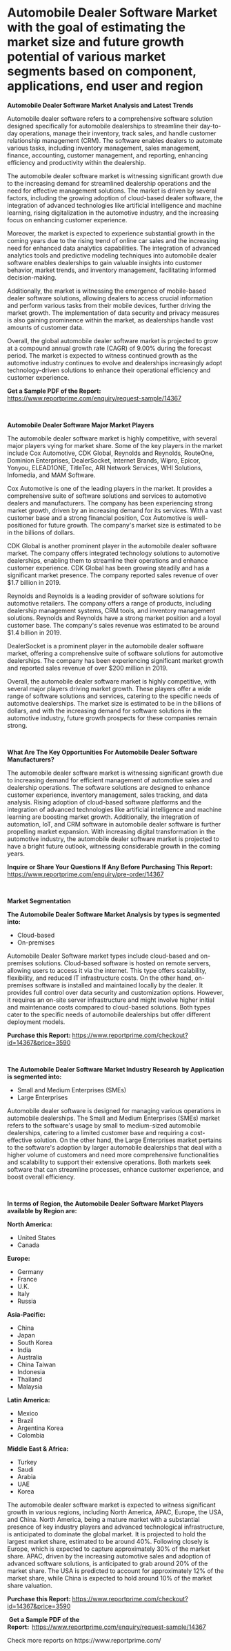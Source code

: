 <p><h1>Automobile Dealer Software Market with the goal of estimating the market size and future growth potential of various market segments based on component, applications, end user and region</h1></p><p><strong>Automobile Dealer Software Market Analysis and Latest Trends</strong></p>
<p><p>Automobile dealer software refers to a comprehensive software solution designed specifically for automobile dealerships to streamline their day-to-day operations, manage their inventory, track sales, and handle customer relationship management (CRM). The software enables dealers to automate various tasks, including inventory management, sales management, finance, accounting, customer management, and reporting, enhancing efficiency and productivity within the dealership.</p><p>The automobile dealer software market is witnessing significant growth due to the increasing demand for streamlined dealership operations and the need for effective management solutions. The market is driven by several factors, including the growing adoption of cloud-based dealer software, the integration of advanced technologies like artificial intelligence and machine learning, rising digitalization in the automotive industry, and the increasing focus on enhancing customer experience.</p><p>Moreover, the market is expected to experience substantial growth in the coming years due to the rising trend of online car sales and the increasing need for enhanced data analytics capabilities. The integration of advanced analytics tools and predictive modeling techniques into automobile dealer software enables dealerships to gain valuable insights into customer behavior, market trends, and inventory management, facilitating informed decision-making.</p><p>Additionally, the market is witnessing the emergence of mobile-based dealer software solutions, allowing dealers to access crucial information and perform various tasks from their mobile devices, further driving the market growth. The implementation of data security and privacy measures is also gaining prominence within the market, as dealerships handle vast amounts of customer data.</p><p>Overall, the global automobile dealer software market is projected to grow at a compound annual growth rate (CAGR) of 9.00% during the forecast period. The market is expected to witness continued growth as the automotive industry continues to evolve and dealerships increasingly adopt technology-driven solutions to enhance their operational efficiency and customer experience.</p></p>
<p><strong>Get a Sample PDF of the Report:&nbsp;</strong> <a href="https://www.reportprime.com/enquiry/request-sample/14367">https://www.reportprime.com/enquiry/request-sample/14367</a></p>
<p>&nbsp;</p>
<p><strong>Automobile Dealer Software Major Market Players</strong></p>
<p><p>The automobile dealer software market is highly competitive, with several major players vying for market share. Some of the key players in the market include Cox Automotive, CDK Global, Reynolds and Reynolds, RouteOne, Dominion Enterprises, DealerSocket, Internet Brands, Wipro, Epicor, Yonyou, ELEAD1ONE, TitleTec, ARI Network Services, WHI Solutions, Infomedia, and MAM Software.</p><p>Cox Automotive is one of the leading players in the market. It provides a comprehensive suite of software solutions and services to automotive dealers and manufacturers. The company has been experiencing strong market growth, driven by an increasing demand for its services. With a vast customer base and a strong financial position, Cox Automotive is well-positioned for future growth. The company's market size is estimated to be in the billions of dollars.</p><p>CDK Global is another prominent player in the automobile dealer software market. The company offers integrated technology solutions to automotive dealerships, enabling them to streamline their operations and enhance customer experience. CDK Global has been growing steadily and has a significant market presence. The company reported sales revenue of over $1.7 billion in 2019.</p><p>Reynolds and Reynolds is a leading provider of software solutions for automotive retailers. The company offers a range of products, including dealership management systems, CRM tools, and inventory management solutions. Reynolds and Reynolds have a strong market position and a loyal customer base. The company's sales revenue was estimated to be around $1.4 billion in 2019.</p><p>DealerSocket is a prominent player in the automobile dealer software market, offering a comprehensive suite of software solutions for automotive dealerships. The company has been experiencing significant market growth and reported sales revenue of over $200 million in 2019.</p><p>Overall, the automobile dealer software market is highly competitive, with several major players driving market growth. These players offer a wide range of software solutions and services, catering to the specific needs of automotive dealerships. The market size is estimated to be in the billions of dollars, and with the increasing demand for software solutions in the automotive industry, future growth prospects for these companies remain strong.</p></p>
<p>&nbsp;</p>
<p><strong>What Are The Key Opportunities For Automobile Dealer Software Manufacturers?</strong></p>
<p><p>The automobile dealer software market is witnessing significant growth due to increasing demand for efficient management of automotive sales and dealership operations. The software solutions are designed to enhance customer experience, inventory management, sales tracking, and data analysis. Rising adoption of cloud-based software platforms and the integration of advanced technologies like artificial intelligence and machine learning are boosting market growth. Additionally, the integration of automation, IoT, and CRM software in automobile dealer software is further propelling market expansion. With increasing digital transformation in the automotive industry, the automobile dealer software market is projected to have a bright future outlook, witnessing considerable growth in the coming years.</p></p>
<p><strong>Inquire or Share Your Questions If Any Before Purchasing This Report:</strong> <a href="https://www.reportprime.com/enquiry/pre-order/14367">https://www.reportprime.com/enquiry/pre-order/14367</a></p>
<p>&nbsp;</p>
<p><strong>Market Segmentation</strong></p>
<p><strong>The Automobile Dealer Software Market Analysis by types is segmented into:</strong></p>
<p><ul><li>Cloud-based</li><li>On-premises</li></ul></p>
<p><p>Automobile Dealer Software market types include cloud-based and on-premises solutions. Cloud-based software is hosted on remote servers, allowing users to access it via the internet. This type offers scalability, flexibility, and reduced IT infrastructure costs. On the other hand, on-premises software is installed and maintained locally by the dealer. It provides full control over data security and customization options. However, it requires an on-site server infrastructure and might involve higher initial and maintenance costs compared to cloud-based solutions. Both types cater to the specific needs of automobile dealerships but offer different deployment models.</p></p>
<p><strong>Purchase this Report:&nbsp;</strong><a href="https://www.reportprime.com/checkout?id=14367&price=3590">https://www.reportprime.com/checkout?id=14367&price=3590</a></p>
<p>&nbsp;</p>
<p><strong>The Automobile Dealer Software Market Industry Research by Application is segmented into:</strong></p>
<p><ul><li>Small and Medium Enterprises (SMEs)</li><li>Large Enterprises</li></ul></p>
<p><p>Automobile dealer software is designed for managing various operations in automobile dealerships. The Small and Medium Enterprises (SMEs) market refers to the software's usage by small to medium-sized automobile dealerships, catering to a limited customer base and requiring a cost-effective solution. On the other hand, the Large Enterprises market pertains to the software's adoption by larger automobile dealerships that deal with a higher volume of customers and need more comprehensive functionalities and scalability to support their extensive operations. Both markets seek software that can streamline processes, enhance customer experience, and boost overall efficiency.</p></p>
<p>&nbsp;</p>
<p><strong>In terms of Region, the Automobile Dealer Software Market Players available by Region are:</strong></p>
<p>
    <p> <strong> North America: </strong>
        <ul>
            <li>United States</li>
            <li>Canada</li>
        </ul>
        </p> 
    <p> <strong> Europe: </strong>
        <ul>
            <li>Germany</li>
            <li>France</li>
            <li>U.K.</li>
            <li>Italy</li>
            <li>Russia</li>
        </ul>
        </p> 
    <p> <strong> Asia-Pacific: </strong>
        <ul>
            <li>China</li>
            <li>Japan</li>
            <li>South Korea</li>
            <li>India</li>
            <li>Australia</li>
            <li>China Taiwan</li>
            <li>Indonesia</li>
            <li>Thailand</li>
            <li>Malaysia</li>
        </ul>
        </p> 
    <p> <strong> Latin America: </strong>
        <ul>
            <li>Mexico</li>
            <li>Brazil</li>
            <li>Argentina Korea</li>
            <li>Colombia</li>
        </ul>
        </p> 
    <p> <strong> Middle East & Africa: </strong>
        <ul>
            <li>Turkey</li>
            <li>Saudi</li>
            <li>Arabia</li>
            <li>UAE</li>
            <li>Korea</li>
        </ul>
    </p>
    </p>
<p><p>The automobile dealer software market is expected to witness significant growth in various regions, including North America, APAC, Europe, the USA, and China. North America, being a mature market with a substantial presence of key industry players and advanced technological infrastructure, is anticipated to dominate the global market. It is projected to hold the largest market share, estimated to be around 40%. Following closely is Europe, which is expected to capture approximately 30% of the market share. APAC, driven by the increasing automotive sales and adoption of advanced software solutions, is anticipated to grab around 20% of the market share. The USA is predicted to account for approximately 12% of the market share, while China is expected to hold around 10% of the market share valuation.</p></p>
<p><strong>Purchase this Report: </strong><a href="https://www.reportprime.com/checkout?id=14367&price=3590">https://www.reportprime.com/checkout?id=14367&price=3590</a></p>
<p>&nbsp;<strong>Get a Sample PDF of the Report:&nbsp;&nbsp;</strong><a href="https://www.reportprime.com/enquiry/request-sample/14367">https://www.reportprime.com/enquiry/request-sample/14367</a></p>
<p><strong></strong></p>
<p>Check more reports on https://www.reportprime.com/</p>